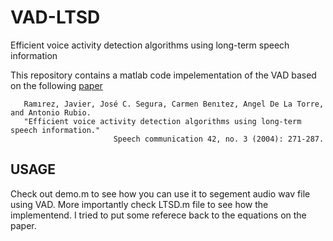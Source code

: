# VAD-LTSD
Efficient voice activity detection algorithms using long-term speech information

This repository contains a matlab code impelementation of the VAD based on the following [paper](http://www.sciencedirect.com/science/article/pii/S0167639303001201)

       Ramırez, Javier, José C. Segura, Carmen Benıtez, Angel De La Torre, and Antonio Rubio. 
       "Efficient voice activity detection algorithms using long-term speech information." 
                           Speech communication 42, no. 3 (2004): 271-287.
                    
  
## USAGE
  
  Check out demo.m to see how you can use it to segement audio wav file using VAD.
  More importantly check LTSD.m file to see how the implementend. I tried to put  some referece back to the equations 
  on the paper. 
